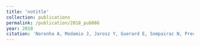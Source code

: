 ```yaml
---
title: 'notitle'
collection: publications
permalink: /publication/2018_pub086
year: 2018
citation: 'Noronha A, Modamio J, Jarosz Y, Guerard E, Sompairac N, Preciat G, Danielsdottir AD, Krecke M, Merten D, Haraldsdottir HS, Heinken A, Heirendt L, Magnusdottir S, Ravcheev DA, Sahoo S, Gawron P, Friscioni L, Garcia B, Prendergast M, Puente A, Rodrigues M, Roy A, Rouquaya M, Wiltgen L, Zagare A, John E, Krueger M, Kuperstein I, Zinovyev A, Schneider R, Fleming RMT, Thiele I.  The Virtual Metabolic Human database: integrating human and gut microbiome metabolism with nutrition and disease. Nucleic Acids Res. 2018 Oct 29. doi: 10.1093/nar/gky992. '
---
```

